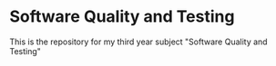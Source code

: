 # Software Quality and Testing
 
This is the repository for my third year subject "Software Quality and Testing"